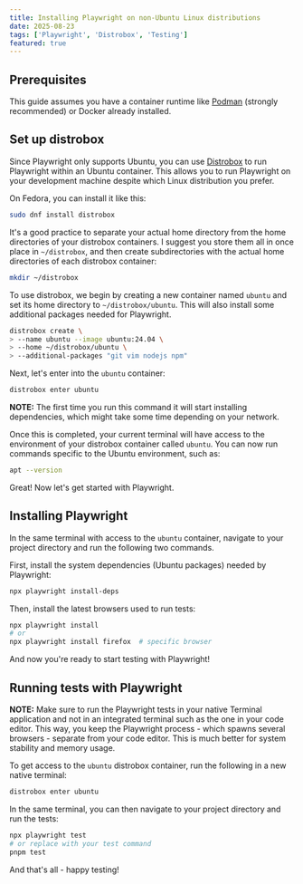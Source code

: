 ```yaml
---
title: Installing Playwright on non-Ubuntu Linux distributions
date: 2025-08-23
tags: ['Playwright', 'Distrobox', 'Testing']
featured: true
---
```


## Prerequisites

This guide assumes you have a container runtime like [Podman](https://podman.io/) (strongly recommended) or Docker already installed.

## Set up distrobox

Since Playwright only supports Ubuntu, you can use [Distrobox](https://distrobox.it/) to run Playwright within an Ubuntu container. This allows you to run Playwright on your development machine despite which Linux distribution you prefer.

On Fedora, you can install it like this:

```sh
sudo dnf install distrobox
```

It's a good practice to separate your actual home directory from the home directories of your distrobox containers. I suggest you store them all in once place in `~/distrobox`, and then create subdirectories with the actual home directories of each distrobox container:

```sh
mkdir ~/distrobox
```

To use distrobox, we begin by creating a new container named `ubuntu` and set its home directory to `~/distrobox/ubuntu`. This will also install some additional packages needed for Playwright.

```sh
distrobox create \
> --name ubuntu --image ubuntu:24.04 \
> --home ~/distrobox/ubuntu \
> --additional-packages "git vim nodejs npm"
```

Next, let's enter into the `ubuntu` container:

```sh
distrobox enter ubuntu
```

**NOTE:** The first time you run this command it will start installing dependencies, which might take some time depending on your network.

Once this is completed, your current terminal will have access to the environment of your distrobox container called `ubuntu`. You can now run commands specific to the Ubuntu environment, such as:

```sh
apt --version
```

Great! Now let's get started with Playwright.

## Installing Playwright

In the same terminal with access to the `ubuntu` container, navigate to your project directory and run the following two commands.

First, install the system dependencies (Ubuntu packages) needed by Playwright:

```sh
npx playwright install-deps
```

Then, install the latest browsers used to run tests:

```sh
npx playwright install
# or
npx playwright install firefox 	# specific browser
```

And now you're ready to start testing with Playwright!

## Running tests with Playwright

**NOTE:** Make sure to run the Playwright tests in your native Terminal application and not in an integrated terminal such as the one in your code editor. This way, you keep the Playwright process - which spawns several browsers - separate from your code editor. This is much better for system stability and memory usage.

To get access to the `ubuntu` distrobox container, run the following in a new native terminal:

```sh
distrobox enter ubuntu
```

In the same terminal, you can then navigate to your project directory and run the tests:

```sh
npx playwright test
# or replace with your test command
pnpm test
```

And that's all - happy testing!
